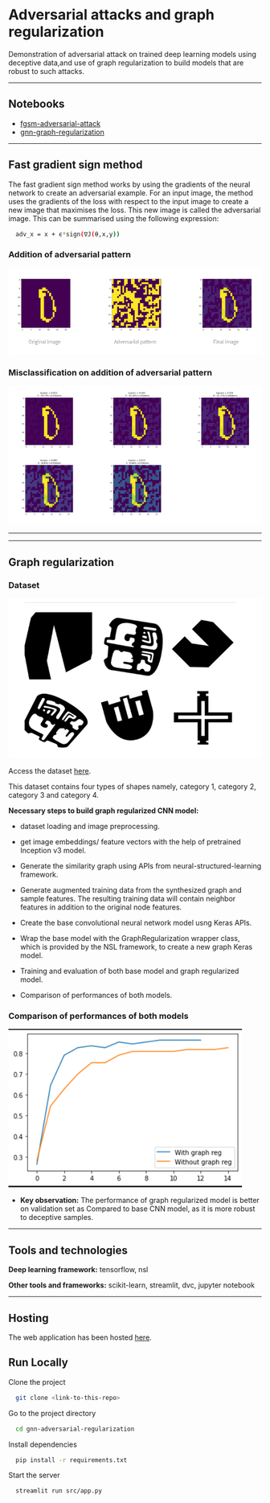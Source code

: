 
# Adversarial attacks and graph regularization

Demonstration of adversarial attack on trained deep learning models using 
deceptive data,and use of graph regularization to build models that 
are robust to such attacks.

---






##  Notebooks
* [fgsm-adversarial-attack](https://colab.research.google.com/drive/1rKE1V_7jXRgRr1r25vvTtNHRtjrOw6Ot?usp=sharing)
* [gnn-graph-regularization](https://colab.research.google.com/drive/1-kYI-APEC_X8r-goM-bIj4nbkeM-Mx-F?usp=sharing)
---

## Fast gradient sign method
The fast gradient sign method works by using the gradients of the 
neural network to create an adversarial example. For an input 
image, the method uses the gradients of the loss with respect to 
the input image to create a new image that maximises the loss. 
This new image is called the adversarial image. 
This can be summarised using the following expression:
```bash
  adv_x = x + ϵ*sign(∇J(θ,x,y))
```

### Addition of adversarial pattern

![App Screenshot](https://github.com/SharadSaha/gnn-adversarial-regularization/blob/main/src/images/grid1.png?raw=true)

### Misclassification on addition of adversarial pattern

![App Screenshot](https://github.com/SharadSaha/gnn-adversarial-regularization/blob/main/src/images/grid2.png?raw=true)


****
****

## Graph regularization

### Dataset
![App Screenshot](https://github.com/SharadSaha/gnn-adversarial-regularization/blob/main/src/images/grid3.png?raw=true)

Access the dataset [here](https://drive.google.com/drive/folders/1iF8R25augxNtgyGYo4p9Ddu0pArzGcD7?usp=sharing).

This dataset contains four types of shapes namely, category 1, category 2, category 3 and category 4.




**Necessary steps to build graph regularized CNN model:**
* dataset loading and image preprocessing.

* get image embeddings/ feature vectors with the help of pretrained Inception v3 model.

* Generate the similarity graph using APIs from neural-structured-learning framework.

* Generate augmented training data from the synthesized graph and sample features. The resulting training data will contain neighbor features in addition to the original node features.

* Create the base convolutional neural network model usng Keras APIs.

* Wrap the base model with the GraphRegularization wrapper class, which is provided by the NSL framework, to create a new graph Keras model. 

* Training and evaluation of both base model and graph regularized model.

* Comparison of performances of both models.


### Comparison of performances of both models

![App Screenshot](https://github.com/SharadSaha/gnn-adversarial-regularization/blob/main/src/images/history.png?raw=true)
* **Key observation:** The performance of graph regularized model is better on validation set as Compared to base CNN model, as it is more robust to deceptive samples.
---

## Tools and technologies

**Deep learning framework:** tensorflow, nsl

**Other tools and frameworks:** scikit-learn, streamlit, dvc, jupyter notebook


--- 

## Hosting

The web application has been hosted [here](https://share.streamlit.io/sharadsaha/gnn-adversarial-regularization/main/src/app.py).


## Run Locally

Clone the project

```bash
  git clone <link-to-this-repo>
```

Go to the project directory

```bash
  cd gnn-adversarial-regularization
```

Install dependencies

```bash
  pip install -r requirements.txt

```

Start the server

```bash
  streamlit run src/app.py
```
